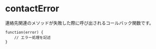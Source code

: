 contactError
============

連絡先関連のメソッドが失敗した際に呼び出されるコールバック関数です。

    function(error) {
        // エラー処理を記述
    }
